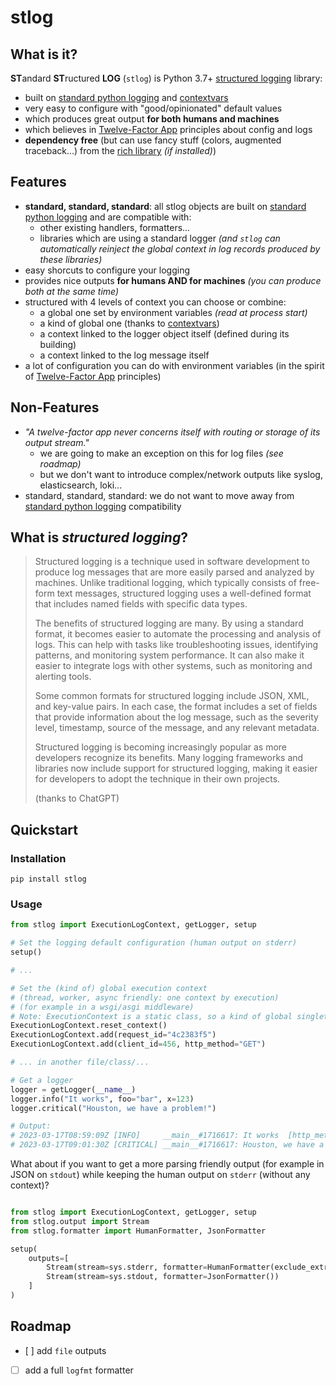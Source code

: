 
<!-- WARNING: generated from README.md.j2, do not modify this file manually but modify README.md.j2 instead
     and execute 'poetry run poe make_readme' to regenerate this README.md file -->

# stlog

<!--intro-start-->

## What is it?

**ST**andard **ST**ructured **LOG** (`stlog`) is Python 3.7+ [structured logging](#structured) library:

- built on [standard python logging](https://docs.python.org/3/library/logging.html) and [contextvars](https://docs.python.org/3/library/contextvars.html)
- very easy to configure with "good/opinionated" default values
- which produces great output **for both humans and machines**
- which believes in [Twelve-Factor App](https://12factor.net/) principles about config and logs
- **dependency free** (but can use fancy stuff (colors, augmented traceback...) from the [rich library](https://github.com/Textualize/rich) *(if installed)*)

## Features

- **standard, standard, standard**: all stlog objects are built on [standard python logging](https://docs.python.org/3/library/logging.html) and are compatible with:
    - other existing handlers, formatters...
    - libraries which are using a standard logger *(and `stlog` can automatically reinject the global context in log records produced by these libraries)*
- easy shorcuts to configure your logging
- provides nice outputs **for humans AND for machines** *(you can produce both at the same time)*
- structured with 4 levels of context you can choose or combine:
    - a global one set by environment variables *(read at process start)*
    - a kind of global one (thanks to [contextvars](https://docs.python.org/3/library/contextvars.html))
    - a context linked to the logger object itself (defined during its building)
    - a context linked to the log message itself
- a lot of configuration you can do with environment variables (in the spirit of [Twelve-Factor App](https://12factor.net/) principles)

## Non-Features

- *"A twelve-factor app never concerns itself with routing or storage of its output stream."*
    - we are going to make an exception on this for log files *(see roadmap)*
    - but we don't want to introduce complex/network outputs like syslog, elasticsearch, loki...
- standard, standard, standard: we do not want to move away from [standard python logging](https://docs.python.org/3/library/logging.html) compatibility 

## <a name="structured"></a> What is *structured logging*?

> Structured logging is a technique used in software development to produce log messages that are more easily parsed and analyzed by machines. 
> Unlike traditional logging, which typically consists of free-form text messages, structured logging uses a well-defined format that includes
> named fields with specific data types.
> 
> The benefits of structured logging are many. By using a standard format, it becomes easier to automate the processing and analysis of logs.
> This can help with tasks like troubleshooting issues, identifying patterns, and monitoring system performance. It can also make it easier
> to integrate logs with other systems, such as monitoring and alerting tools.
> 
> Some common formats for structured logging include JSON, XML, and key-value pairs. In each case, the format includes a set of fields that provide information about the log message, such as the severity level, timestamp, source of the message, and any relevant metadata.
> 
> Structured logging is becoming increasingly popular as more developers recognize its benefits. Many logging frameworks and libraries now include support for structured logging, making it easier for developers to adopt the technique in their own projects.
>
> (thanks to ChatGPT)

<!--intro-end-->

## Quickstart

<!--quickstart-start-->

### Installation

```
pip install stlog
```

### Usage

```python
from stlog import ExecutionLogContext, getLogger, setup

# Set the logging default configuration (human output on stderr)
setup()

# ...

# Set the (kind of) global execution context
# (thread, worker, async friendly: one context by execution)
# (for example in a wsgi/asgi middleware)
# Note: ExecutionContext is a static class, so a kind of global singleton
ExecutionLogContext.reset_context()
ExecutionLogContext.add(request_id="4c2383f5")
ExecutionLogContext.add(client_id=456, http_method="GET")

# ... in another file/class/...

# Get a logger
logger = getLogger(__name__)
logger.info("It works", foo="bar", x=123)
logger.critical("Houston, we have a problem!")

# Output:
# 2023-03-17T08:59:09Z [INFO]     __main__#1716617: It works  [http_method: GET] [x: 123] [client_id: 456] [request_id: 4c2383f5] [foo: bar]
# 2023-03-17T09:01:30Z [CRITICAL] __main__#1716617: Houston, we have a problem!  [http_method: GET] [client_id: 456] [request_id: 4c2383f5]
```

What about if you want to get a more parsing friendly output (for example in JSON on `stdout`) while keeping the human output on `stderr` (without any context)?

```python

from stlog import ExecutionLogContext, getLogger, setup
from stlog.output import Stream
from stlog.formatter import HumanFormatter, JsonFormatter

setup(
    outputs=[
        Stream(stream=sys.stderr, formatter=HumanFormatter(exclude_extras_keys_fnmatchs=["*"])),
        Stream(stream=sys.stdout, formatter=JsonFormatter())
    ]
)
```

<!--quickstart-end-->

## Roadmap

- [ ] add `file` outputs
- [ ] add a full `logfmt` formatter
